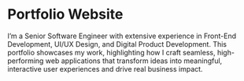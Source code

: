 # Portfolio Website
I’m a Senior Software Engineer with extensive experience in Front-End Development, UI/UX Design, and Digital Product Development. This portfolio showcases my work, highlighting how I craft seamless, high-performing web applications that transform ideas into meaningful, interactive user experiences and drive real business impact.

